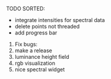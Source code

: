 TODO SORTED:
- integrate intensities for spectral data
- delete points not threaded
- add progress bar


1. Fix bugs:
2. make a release
3. luminance height field
4. rgb visualization
5. nice spectral widget
